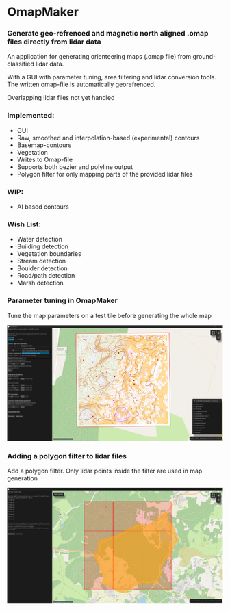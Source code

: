 # OmapMaker
### Generate geo-refrenced and magnetic north aligned .omap files directly from lidar data

An application for generating orienteering maps (.omap file) from ground-classified lidar data.

With a GUI with parameter tuning, area filtering and lidar conversion tools.
The written omap-file is automatically georefrenced.

Overlapping lidar files not yet handled

### Implemented:
- GUI
- Raw, smoothed and interpolation-based (experimental) contours
- Basemap-contours
- Vegetation
- Writes to Omap-file
- Supports both bezier and polyline output
- Polygon filter for only mapping parts of the provided lidar files

### WIP:
- AI based contours

### Wish List:
- Water detection
- Building detection
- Vegetation boundaries
- Stream detection
- Boulder detection
- Road/path detection
- Marsh detection

### Parameter tuning in OmapMaker
Tune the map parameters on a test tile before generating the whole map

![Parameter tuning in OmapMaker](./docs/parameter_tuning.png)

### Adding a polygon filter to lidar files
Add a polygon filter. Only lidar points inside the filter are used in map generation

![Polygon filter in OmapMaker](./docs/polygon_filter.png)